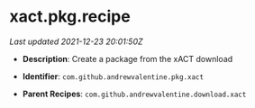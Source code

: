 # xact.pkg.recipe

_Last updated 2021-12-23 20:01:50Z_

- **Description**: Create a package from the xACT download

- **Identifier**: `com.github.andrewvalentine.pkg.xact`

- **Parent Recipes**: `com.github.andrewvalentine.download.xact`
